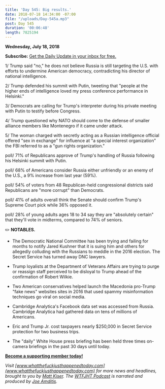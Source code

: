 ```yaml
---
title: 'Day 545: Big results.'
date: 2018-07-18 14:34:00 -07:00
file: "/uploads/Day-545a.mp3"
post: Day 545
duration: '00:06:48'
length: 7825194
---
```


**Wednesday, July 18, 2018**

**Subscribe:** [Get the Daily Update in your inbox for free.](https://whatthefuckjusthappenedtoday.com/subscribe/)

1/ Trump said "no," he does not believe Russia is still targeting the U.S. with efforts to undermine American democracy, contradicting his director of national intelligence.

2/ Trump defended his summit with Putin, tweeting that "people at the higher ends of intelligence loved my press conference performance in Helsinki."

3/ Democrats are calling for Trump's interpreter during his private meeting with Putin to testify before Congress.

4/ Trump questioned why NATO should come to the defense of smaller alliance members like Montenegro if it came under attack.

5/ The woman charged with secretly acting as a Russian intelligence official offered "sex in exchange" for influence at "a special interest organization" the FBI referred to as a "gun rights organization."

poll/ 71% of Republicans approve of Trump's handling of Russia following his Helsinki summit with Putin.

poll/ 68% of Americans consider Russia either unfriendly or an enemy of the U.S., a 9% increase from last year (59%).

poll/ 54% of voters from 48 Republican-held congressional districts said Republicans are "more corrupt" than Democrats.

poll/ 41% of adults overall think the Senate should confirm Trump's Supreme Court pick while 36% opposed it.

poll/ 28% of young adults ages 18 to 34 say they are "absolutely certain" that they'll vote in midterms, compared to 74% of seniors.

✏️ **NOTABLES.**

* The Democratic National Committee has been trying and failing for months to notify Jared Kushner that it is suing him and others for allegedly colluding with the Russians to meddle in the 2016 election. The Secret Service has turned away DNC lawyers.

* Trump loyalists at the Department of Veterans Affairs are trying to purge or reassign staff perceived to be disloyal to Trump ahead of the confirmation of Robert Wilkie.

* Two American conservatives helped launch the Macedonia pro-Trump "fake news" websites sites in 2016 that used spammy misinformation techniques go viral on social media.

* Cambridge Analytica's Facebook data set was accessed from Russia. Cambridge Analytica had gathered data on tens of millions of Americans.

* Eric and Trump Jr. cost taxpayers nearly $250,000 in Secret Service protection for two business trips.

* The "daily" White House press briefing has been held three times on-camera briefings in the past 30 days until today.

**[Become a supporting member today!](https://whatthefuckjusthappenedtoday.com/membership/?utm_source=2017\+Donors&utm_campaign=8dccd905d9-&utm_medium=email&utm_term=0_3bd36f654c-8dccd905d9-169730397)**

*Visit [www.whatthefuckjusthappenedtoday.com](www.whatthefuckjusthappenedtoday.com) for more news and headlines, brought to you by [Matt Kiser](https://twitter.com/Matt_Kiser). The [WTFJHT Podcast](https://whatthefuckjusthappenedtoday.com/podcasts/) is narrated and produced by [Joe Amditis](https://twitter.com/jsamditis).*